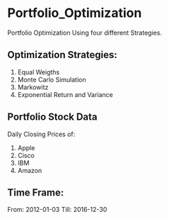 # Portfolio_Optimization
Portfolio Optimization Using four different Strategies.
 
## Optimization Strategies:
  1. Equal Weigths
  2. Monte Carlo Simulation
  3. Markowitz
  4. Exponential Return and Variance
 
## Portfolio Stock Data
Daily Closing Prices of:
  1. Apple
  2. Cisco
  3. IBM
  4. Amazon
  
## Time Frame:
From: 2012-01-03
Till: 2016-12-30

